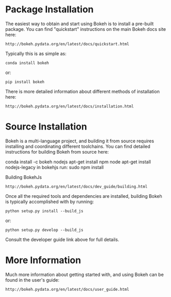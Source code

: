 
Package Installation
====================

The easiest way to obtain and start using Bokeh is to install a pre-built
package. You can find "quickstart" instructions on the main Bokeh docs
site here:

    http://bokeh.pydata.org/en/latest/docs/quickstart.html

Typically this is as simple as:

    conda install bokeh

or:

    pip install bokeh

There is more detailed information about different methods of installation
here:

    http://bokeh.pydata.org/en/latest/docs/installation.html

Source Installation
===================

Bokeh is a multi-language project, and building it from source requires
installing and coordinating different toolchains. You can find detailed
instructions for building Bokeh from source here:

conda install -c bokeh nodejs
apt-get install npm node
apt-get install nodejs-legacy
in bokehjs run: sudo npm install

Building BokehJs

    http://bokeh.pydata.org/en/latest/docs/dev_guide/building.html

Once all the required tools and dependencies are installed, building
Bokeh is typically accomplished with by running:

    python setup.py install --build_js

or:

    python setup.py develop --build_js

Consult the developer guide link above for full details.

More Information
================

Much more information about getting started with, and using Bokeh can
be found in the user's guide:

    http://bokeh.pydata.org/en/latest/docs/user_guide.html
